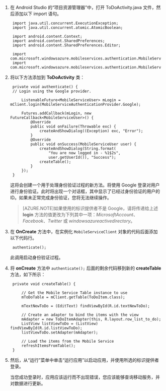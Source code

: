 
1. 在 Android Studio 的“项目资源管理器”中，打开 ToDoActivity.java 文件，然后添加以下 import 语句。

		import java.util.concurrent.ExecutionException;
		import java.util.concurrent.atomic.AtomicBoolean;

		import android.content.Context;
		import android.content.SharedPreferences;
		import android.content.SharedPreferences.Editor;

		import com.microsoft.windowsazure.mobileservices.authentication.MobileServiceAuthenticationProvider;
		import com.microsoft.windowsazure.mobileservices.authentication.MobileServiceUser;

2. 将以下方法添加到 **ToDoActivity** 类： 
	
		private void authenticate() {
	    // Login using the Google provider.
	    
			ListenableFuture<MobileServiceUser> mLogin = mClient.login(MobileServiceAuthenticationProvider.Google);

    		Futures.addCallback(mLogin, new FutureCallback<MobileServiceUser>() {
    			@Override
    			public void onFailure(Throwable exc) {
    				createAndShowDialog((Exception) exc, "Error");
    			}   		
    			@Override
    			public void onSuccess(MobileServiceUser user) {
    				createAndShowDialog(String.format(
                        "You are now logged in - %1$2s",
                        user.getUserId()), "Success");
    				createTable();	
    			}
    		});   	
		}


	这将会创建一个用于处理身份验证过程的新方法。将使用 Google 登录对用户进行身份验证。此时将出现一个对话框，其中显示了已经过身份验证的用户的 ID。如果未正常完成身份验证，您将无法继续操作。

    > [AZURE.NOTE]如果使用的标识提供者不是 Google，请将传递给上述 **login** 方法的值更改为下列其中一项：_MicrosoftAccount_、_Facebook_、_Twitter_ 或 _windowsazureactivedirectory_。

3. 在 **OnCreate** 方法中，在实例化 `MobileServiceClient` 对象的代码后面添加以下代码行。

		authenticate();

	此调用启动身份验证过程。

4. 将 **onCreate** 方法中 `authenticate();` 后面的剩余代码移到新的 **createTable** 方法，如下所示：

		private void createTable() {
	
			// Get the Mobile Service Table instance to use
			mToDoTable = mClient.getTable(ToDoItem.class);
	
			mTextNewToDo = (EditText) findViewById(R.id.textNewToDo);
	
			// Create an adapter to bind the items with the view
			mAdapter = new ToDoItemAdapter(this, R.layout.row_list_to_do);
			ListView listViewToDo = (ListView) findViewById(R.id.listViewToDo);
			listViewToDo.setAdapter(mAdapter);
	
			// Load the items from the Mobile Service
			refreshItemsFromTable();
		}

5. 然后，从“运行”菜单中单击“运行应用”以启动应用，并使用所选的标识提供者登录。

   	当您成功登录时，应用应该运行而不出现错误，您应该能够查询移动服务，并对数据进行更新。
<!---HONumber=71-->